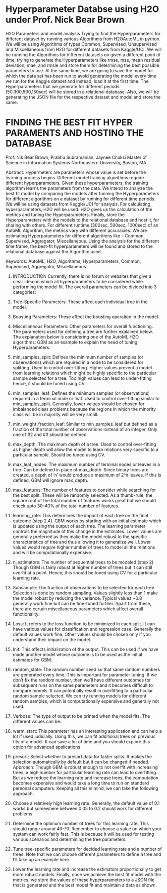 # Hyperparameter Databse using H2O under Prof. Nick Bear Brown
H2O Parameters and model analysis
Trying to find the Hyperparameters for different dataset by running various Algorithms from H2OAutoML in python. We will be using Algorithms of types Common, Supervised, Unsupervised and Miscellaneous from H2O for different datasets from Kaggle/UCI. We will be running the Algorithms for different datasets on given a different point of time, trying to generate the Hyperparameters like rmse, mse, mean residual deviation, mae, and rmsle and store them for determining the best possible parameters to use. At the same time, we are going to save the model for which the data set has been run to avoid generating the model every time we run for the Kaggle dataset and instead, load it at the first time. The Hyperparameters that we generate for different periods (50,300,500,150sec) will be stored in a relational database. Also, we will be generating the JSON file for the respective dataset and model and store the same.


# FINDING THE BEST FIT HYPER PARAMENTS AND HOSTING THE DATABASE

Prof. Nik Bear Brown, Prabhu Subramanian, Jaynee Choksi
Master of Science in Information Systems 
Northeastern University, Boston, MA

Abstract: Hypermeters are parameters whose value is set before the learning process begins. Different model training algorithms require different hyperparameters. Given these hyperparameters, the training algorithm learns the parameters from the data. We intend to analyze the best fit model by comparing the models after tunning the Hyperparameters for different algorithms on a dataset by running for different time periods. We will be using datasets from Kaggle/UCI for analysis. For calculating hyperparameters, H2O will be used. H2O gives us the calculation of the metrics and tuning the Hyperparameters. Finally, store the Hyperparameters with the models to the relational database and host it, for sharing with others. For different runtime (300sec, 500sec, 1000sec) of an AutoML Algorithm, the metrics vary with different accuracies. We are estimating Hyperparameters for different algorithms like – Common, Supervised, Aggregator, Miscellaneous. Using the analysis for the different time frame, the best-fit hyperparameters will be found and stored to the relational database against the Algorithm used.

Keywords: AutoML, H2O, Algorithms, Hyperparameters, Common, Supervised, Aggregator, Miscellaneous

1.	INTRODUCTION
Currently, there is no forum or websites that give a clear idea on which all hyperparameters to be considered while performing the model fit. The overall parameters can be divided into 3 categories:
1.	Tree-Specific Parameters: These affect each individual tree in the model.
2.	Boosting Parameters: These affect the boosting operation in the model.
3.	Miscellaneous Parameters: Other parameters for overall functioning.
The parameters used for defining a tree are further explained below. The explanation below is considering one of the AutoML H2O algorithms: GBM as an example to explain the need of tuning Hyperparameters.
1.	min_samples_split: Defines the minimum number of samples (or observations) which are required in a node to be considered for splitting. Used to control over-fitting. Higher values prevent a model from learning relations which might be highly specific to the particular sample selected for a tree. Too high values can lead to under-fitting hence, it should be tuned using CV.
2.	min_samples_leaf: Defines the minimum samples (or observations) required in a terminal node or leaf. Used to control over-fitting similar to min_samples_split. Generally, lower values should be chosen for imbalanced class problems because the regions in which the minority class will be in majority will be very small. 
3.	min_weight_fraction_leaf: Similar to min_samples_leaf but defined as a fraction of the total number of observations instead of an integer. Only one of #2 and #3 should be defined.
4.	max_depth: The maximum depth of a tree. Used to control over-fitting as higher depth will allow the model to learn relations very specific to a particular sample. Should be tuned using CV.
5.	max_leaf_nodes: The maximum number of terminal nodes or leaves in a tree. Can be defined in place of max_depth. Since binary trees are created, a depth of ‘n’ would produce a maximum of 2^n leaves. If this is defined, GBM will ignore max_depth.
6.	max_features: The number of features to consider while searching for the best split. These will be randomly selected. As a thumb-rule, the square root of the total number of features works great but we should check upto 30-40% of the total number of features.
7.	learning_rate: This determines the impact of each tree on the final outcome (step 2.4). GBM works by starting with an initial estimate which is updated using the output of each tree. The learning parameter controls the magnitude of this change in the estimates. Lower values are generally preferred as they make the model robust to the specific characteristics of tree and thus allowing it to generalize well. Lower values would require higher number of trees to model all the relations and will be computationally expensive.
8.	n_estimators: The number of sequential trees to be modeled (step 2) Though GBM is fairly robust at higher number of trees but it can still overfit at a point. Hence, this should be tuned using CV for a particular learning rate.
9.	Subsample: The fraction of observations to be selected for each tree. Selection is done by random sampling. Values slightly less than 1 make the model robust by reducing the variance. Typical values ~0.8 generally work fine but can be fine-tuned further. 
Apart from these, there are certain miscellaneous parameters which affect overall functionality:
10.	Loss: It refers to the loss function to be minimized in each split. It can have various values for classification and regression case. Generally the default values work fine. Other values should be chosen only if you understand their impact on the model.
11.	Init: This affects initialization of the output. This can be used if we have made another model whose outcome is to be used as the initial estimates for GBM.
12.	random_state: The random number seed so that same random numbers are generated every time. This is important for parameter tuning. If we don’t fix the random number, then we’ll have different outcomes for subsequent runs on the same parameters and it becomes difficult to compare models. It can potentially result in overfitting to a particular random sample selected. We can try running models for different random samples, which is computationally expensive and generally not used.
13.	Verbose: The type of output to be printed when the model fits. The different values can be:

14.	warm_start: This parameter has an interesting application and can help a lot if used judicially. Using this, we can fit additional trees on previous fits of a model. It can save a lot of time and you should explore this option for advanced applications
15.	presort: Select whether to presort data for faster splits. It makes the selection automatically by default but it can be changed if needed.
Approach:
Though GBM is robust enough to not overfit with increasing trees, a high number for particular learning rate can lead to overfitting. But as we reduce the learning rate and increase trees, the computation becomes expensive and would take a long time to run on standard personal computers.
Keeping all this in mind, we can take the following approach:
1.	Choose a relatively high learning rate. Generally, the default value of 0.1 works but somewhere between 0.05 to 0.2 should work for different problems
2.	Determine the optimum number of trees for this learning rate. This should range around 40-70. Remember to choose a value on which your system can work fairly fast. This is because it will be used for testing various scenarios and determining the tree parameters.
3.	Tune tree-specific parameters for decided learning rate and a number of trees. Note that we can choose different parameters to define a tree and I’ll take up an example here.
4.	Lower the learning rate and increase the estimators proportionally to get more robust models.
Finally, once we achieve the best fit model with the metrics, we store the values of these hyperparameters to a JSON file that is generated and the best model fit and maintain a data as shown.

